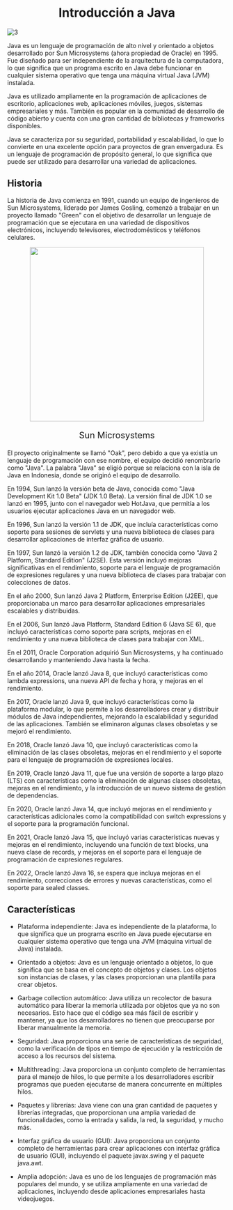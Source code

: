 <h1 align="center">Introducción a Java</h1>

![3](https://user-images.githubusercontent.com/75398496/207724942-63144136-1e1f-45c7-83bd-e588e19cf692.png)

Java es un lenguaje de programación de alto nivel y orientado a objetos desarrollado por Sun Microsystems (ahora propiedad de Oracle) en 1995. Fue diseñado para ser independiente de la arquitectura de la computadora, lo que significa que un programa escrito en Java debe funcionar en cualquier sistema operativo que tenga una máquina virtual Java (JVM) instalada.

Java es utilizado ampliamente en la programación de aplicaciones de escritorio, aplicaciones web, aplicaciones móviles, juegos, sistemas empresariales y más. También es popular en la comunidad de desarrollo de código abierto y cuenta con una gran cantidad de bibliotecas y frameworks disponibles.

Java se caracteriza por su seguridad, portabilidad y escalabilidad, lo que lo convierte en una excelente opción para proyectos de gran envergadura. Es un lenguaje de programación de propósito general, lo que significa que puede ser utilizado para desarrollar una variedad de aplicaciones.


## Historia

La historia de Java comienza en 1991, cuando un equipo de ingenieros de Sun Microsystems, liderado por James Gosling, comenzó a trabajar en un proyecto llamado "Green" con el objetivo de desarrollar un lenguaje de programación que se ejecutara en una variedad de dispositivos electrónicos, incluyendo televisores, electrodomésticos y teléfonos celulares.

<div align="center">
  <img src="https://user-images.githubusercontent.com/75398496/214674990-b599e1b0-a93d-42b0-89ed-bb3689147114.jpg" width=400px></img>
  <p style="font-size:20px;">Sun Microsystems</p>
</div>

El proyecto originalmente se llamó "Oak", pero debido a que ya existía un lenguaje de programación con ese nombre, el equipo decidió renombrarlo como "Java". La palabra "Java" se eligió porque se relaciona con la isla de Java en Indonesia, donde se originó el equipo de desarrollo.

En 1994, Sun lanzó la versión beta de Java, conocida como "Java Development Kit 1.0 Beta" (JDK 1.0 Beta). La versión final de JDK 1.0 se lanzó en 1995, junto con el navegador web HotJava, que permitía a los usuarios ejecutar aplicaciones Java en un navegador web.

En 1996, Sun lanzó la versión 1.1 de JDK, que incluía características como soporte para sesiones de servlets y una nueva biblioteca de clases para desarrollar aplicaciones de interfaz gráfica de usuario.

En 1997, Sun lanzó la versión 1.2 de JDK, también conocida como "Java 2 Platform, Standard Edition" (J2SE). Esta versión incluyó mejoras significativas en el rendimiento, soporte para el lenguaje de programación de expresiones regulares y una nueva biblioteca de clases para trabajar con colecciones de datos.

En el año 2000, Sun lanzó Java 2 Platform, Enterprise Edition (J2EE), que proporcionaba un marco para desarrollar aplicaciones empresariales escalables y distribuidas.

En el 2006, Sun lanzó Java Platform, Standard Edition 6 (Java SE 6), que incluyó características como soporte para scripts, mejoras en el rendimiento y una nueva biblioteca de clases para trabajar con XML.

En el 2011, Oracle Corporation adquirió Sun Microsystems, y ha continuado desarrollando y manteniendo Java hasta la fecha.

En el año 2014, Oracle lanzó Java 8, que incluyó características como lambda expressions, una nueva API de fecha y hora, y mejoras en el rendimiento.

En 2017, Oracle lanzó Java 9, que incluyó características como la plataforma modular, lo que permite a los desarrolladores crear y distribuir módulos de Java independientes, mejorando la escalabilidad y seguridad de las aplicaciones. También se eliminaron algunas clases obsoletas y se mejoró el rendimiento.

En 2018, Oracle lanzó Java 10, que incluyó características como la eliminación de las clases obsoletas, mejoras en el rendimiento y el soporte para el lenguaje de programación de expresiones locales.

En 2019, Oracle lanzó Java 11, que fue una versión de soporte a largo plazo (LTS) con características como la eliminación de algunas clases obsoletas, mejoras en el rendimiento, y la introducción de un nuevo sistema de gestión de dependencias.

En 2020, Oracle lanzó Java 14, que incluyó mejoras en el rendimiento y características adicionales como la compatibilidad con switch expressions y el soporte para la programación funcional.

En 2021, Oracle lanzó Java 15, que incluyó varias características nuevas y mejoras en el rendimiento, incluyendo una función de text blocks, una nueva clase de records, y mejoras en el soporte para el lenguaje de programación de expresiones regulares.

En 2022, Oracle lanzó Java 16, se espera que incluya mejoras en el rendimiento, correcciones de errores y nuevas características, como el soporte para sealed classes.


## Características

- Plataforma independiente: Java es independiente de la plataforma, lo que significa que un programa escrito en Java puede ejecutarse en cualquier sistema operativo que tenga una JVM (máquina virtual de Java) instalada.

- Orientado a objetos: Java es un lenguaje orientado a objetos, lo que significa que se basa en el concepto de objetos y clases. Los objetos son instancias de clases, y las clases proporcionan una plantilla para crear objetos.

- Garbage collection automático: Java utiliza un recolector de basura automático para liberar la memoria utilizada por objetos que ya no son necesarios. Esto hace que el código sea más fácil de escribir y mantener, ya que los desarrolladores no tienen que preocuparse por liberar manualmente la memoria.

- Seguridad: Java proporciona una serie de características de seguridad, como la verificación de tipos en tiempo de ejecución y la restricción de acceso a los recursos del sistema.

- Multithreading: Java proporciona un conjunto completo de herramientas para el manejo de hilos, lo que permite a los desarrolladores escribir programas que pueden ejecutarse de manera concurrente en múltiples hilos.

- Paquetes y librerías: Java viene con una gran cantidad de paquetes y librerías integradas, que proporcionan una amplia variedad de funcionalidades, como la entrada y salida, la red, la seguridad, y mucho más.

- Interfaz gráfica de usuario (GUI): Java proporciona un conjunto completo de herramientas para crear aplicaciones con interfaz gráfica de usuario (GUI), incluyendo el paquete javax.swing y el paquete java.awt.

- Amplia adopción: Java es uno de los lenguajes de programación más populares del mundo, y se utiliza ampliamente en una variedad de aplicaciones, incluyendo desde aplicaciones empresariales hasta videojuegos.
